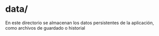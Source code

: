 # data/
En este directorio se almacenan los datos persistentes de la aplicación, como archivos de guardado o
historial